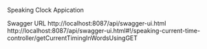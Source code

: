 Speaking Clock Appication

Swagger URL
http://localhost:8087/api/swagger-ui.html
http://localhost:8087/api/swagger-ui.html#!/speaking-current-time-controller/getCurrentTimingInWordsUsingGET